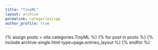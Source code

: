 ```yaml
---
title: "TinyML"
layout: archive
permalink: categories/cpp
author_profile: true
---
```


{% assign posts = site.categories.TinyML %}
{% for post in posts %} {% include archive-single.html type=page.entries_layout %} {% endfor %}